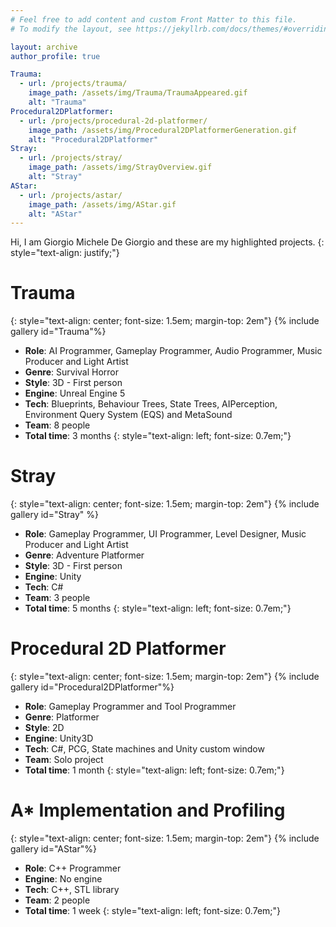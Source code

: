 ```yaml
---
# Feel free to add content and custom Front Matter to this file.
# To modify the layout, see https://jekyllrb.com/docs/themes/#overriding-theme-defaults

layout: archive
author_profile: true

Trauma:
  - url: /projects/trauma/
    image_path: /assets/img/Trauma/TraumaAppeared.gif
    alt: "Trauma"
Procedural2DPlatformer:
  - url: /projects/procedural-2d-platformer/
    image_path: /assets/img/Procedural2DPlatformerGeneration.gif
    alt: "Procedural2DPlatformer"
Stray:
  - url: /projects/stray/
    image_path: /assets/img/StrayOverview.gif
    alt: "Stray"
AStar:
  - url: /projects/astar/
    image_path: /assets/img/AStar.gif
    alt: "AStar"
---
```


Hi, I am Giorgio Michele De Giorgio and these are my highlighted projects. 
{: style="text-align: justify;"}

# Trauma 
{: style="text-align: center; font-size: 1.5em; margin-top: 2em"}
{% include gallery id="Trauma"%}
- **Role**: AI Programmer, Gameplay Programmer, Audio Programmer, Music Producer and Light Artist
- **Genre**: Survival Horror
- **Style**: 3D - First person
- **Engine**: Unreal Engine 5
- **Tech**: Blueprints, Behaviour Trees, State Trees, AIPerception, Environment Query System (EQS) and MetaSound
- **Team**: 8 people
- **Total time**: 3 months
{: style="text-align: left; font-size: 0.7em;"}
# Stray
{: style="text-align: center; font-size: 1.5em; margin-top: 2em"}
{% include gallery id="Stray" %}
- **Role**: Gameplay Programmer, UI Programmer, Level Designer, Music Producer and Light Artist
- **Genre**: Adventure Platformer
- **Style**: 3D - First person
- **Engine**: Unity
- **Tech**: C#
- **Team**: 3 people
- **Total time**: 5 months
{: style="text-align: left; font-size: 0.7em;"}
# Procedural 2D Platformer
{: style="text-align: center; font-size: 1.5em; margin-top: 2em"}
{% include gallery id="Procedural2DPlatformer"%}
- **Role**: Gameplay Programmer and Tool Programmer
- **Genre**: Platformer
- **Style**: 2D
- **Engine**: Unity3D
- **Tech**: C#, PCG, State machines and Unity custom window
- **Team**: Solo project
- **Total time**: 1 month
{: style="text-align: left; font-size: 0.7em;"}
# A* Implementation and Profiling
{: style="text-align: center; font-size: 1.5em; margin-top: 2em"}
{% include gallery id="AStar"%}
- **Role**: C++ Programmer
- **Engine**: No engine
- **Tech**: C++, STL library
- **Team**: 2 people
- **Total time**: 1 week
{: style="text-align: left; font-size: 0.7em;"}